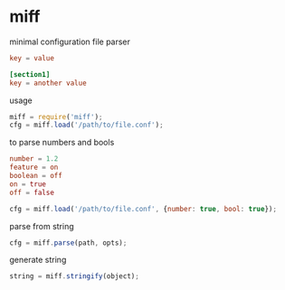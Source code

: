 # miff

minimal configuration file parser

```conf
key = value

[section1]
key = another value
```

usage

```javascript
miff = require('miff');
cfg = miff.load('/path/to/file.conf');
```

to parse numbers and bools

```conf
number = 1.2
feature = on
boolean = off
on = true
off = false
```

```javascript
cfg = miff.load('/path/to/file.conf', {number: true, bool: true});
```

parse from string

```javascript
cfg = miff.parse(path, opts);
```

generate string

```javascript
string = miff.stringify(object);
```

